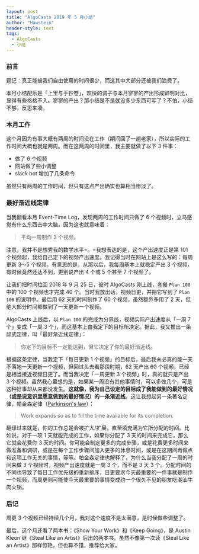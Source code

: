 ```yaml
---
layout: post
title: "AlgoCasts 2019 年 5 月小结"
author: "Hawstein"
header-style: text
tags:
  - AlgoCasts
  - 小结
---
```


### 前言

题记：真正能被我们自由使用的时间很少，而这其中大部分还被我们浪费了。

本月小结配乐是「上里与手抄卷」，欢快的调子与本月寥寥的产出形成鲜明对比，显得有些格格不入。寥寥的产出？那小结是不是就没多少东西可写了？不怕，小结不够，反思来凑。

### 本月工作

这个月因为有事大概有两周的时间没在工作（期间回了一趟老家），所以实际的工作时间大概也就是两周。而在这两周的时间里，我主要就做了以下 3 件事：

* 做了 6 个视频
* 网站做了些小调整
* slack bot 增加了几条命令

虽然只有两周的工作时间，但只有这点产出确实也算相当惨淡了。

### 最好渐近线定律

当我翻看本月 Event-Time Log，发现两周的工作时间只做了 6 个视频时，立马感觉有什么东西击中大脑。因为这也就意味着：

> 平均一周制作 3 个视频。

注意，我并不是想秀我的数学水平=。=我想表达的是，这个产出速度正是第 101 个视频起，我给自己定下的视频产出速度。我记得当时在网站上是这么写的：每周更新 3～5 个视频。有意思的是，从那以后，我每周基本上就稳定产出 3 个视频，有时候竟然还达不到，更别说产出 4 个或 5 个甚至 7 个视频了。

让我们把时间拉回 2018 年 9 月 25 日，彼时 AlgoCasts 刚上线，套餐 `Plan 100` 中的 100 个视频也才完成 40 个。当时我放出话，视频日更，并把它写到了 `Plan 100` 的说明中。最后用 62 天的时间制作了 60 个视频，虽然额外多用了 2 天，但绝大部分时间都做到了一天更新一个视频。

AlgoCasts 上线后，以 `Plan 100` 的完成为分界线，视频实际产出速度从「一周 7 个」变成「一周 3 个」，而这基本上由我定下的目标所决定。据此，我又推出一条邱式定律，叫「最好渐近线定律」：

> 你定下的目标不一定能达到，但它决定了你的最好渐近线。

根据这条定律，当我定下「每日更新 1 个视频」的目标后，最后我未必真的能一天不落地一天更新一个视频，但回过头去看那段时期，62 天产出 60 个视频，已经是相当接近视频日更了。而当我决定「一周更新 3 个视频」时，真的就只是产出 3 个视频。虽然我心里想的是，如果某一周没有其他事情时，可以多做几个，可是这种好事却从来都没发生。**这就像，我为自己设定的目标成了我能做到的最好情况（或是说意识里愿意做到的最好情况）的一条渐近线**。这让我想起另一条著名定律，帕金森定律（[Parkinson's law](https://en.wikipedia.org/wiki/Parkinson%27s_law)）：

> Work expands so as to fill the time available for its completion.

翻译过来就是，你的工作总是会被扩大/扩展，直至填充满为它所分配的时间。比如说，对于一项 1 天就能完成的工作，如果你分配了 3 天的时间来完成它，那么它就会花费你 3 天的时间。你可能会制定更多的完成步骤，或是花费更多时间来做准备和调研，或是在每个工作步骤间加入更多的休息时间，或是在这期间再做点和这项工作无关的事情，等等。帕金森定律也解释了，为什么当我分配了一周的时间来做 3 个视频时，视频产出速度就是一周 3 个，而不是 3 天 3 个。分配时间的不同也导致了每日工作优先级的重新排序，日更要求今天最重要的一件事就是制作一个视频，而周更则可能使今天最重要的事情变成约一个很久不见的朋友吃潮汕牛肉火锅。

### 后记

周更 3 个视频已经持续几个月，我对这个速度不是太满意，是时候做些调整了。

最后，这个月还看了两本书：《Show Your Work》和《Keep Going》，是 Austin Kleon 继《Steal Like an Artist》后出的两本书。虽然不像第一次读《Steal Like an Artist》那样惊艳，但也算不错，推荐给大家。
